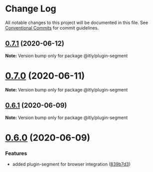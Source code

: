 # Change Log

All notable changes to this project will be documented in this file.
See [Conventional Commits](https://conventionalcommits.org) for commit guidelines.

## [0.7.1](https://github.com/iterativelyhq/itly-sdk/compare/v0.7.0...v0.7.1) (2020-06-12)

**Note:** Version bump only for package @itly/plugin-segment





# [0.7.0](https://github.com/iterativelyhq/itly-sdk/compare/v0.6.1...v0.7.0) (2020-06-11)

**Note:** Version bump only for package @itly/plugin-segment





## [0.6.1](https://github.com/iterativelyhq/itly-sdk/compare/v0.6.0...v0.6.1) (2020-06-09)

**Note:** Version bump only for package @itly/plugin-segment





# [0.6.0](https://github.com/iterativelyhq/itly-sdk/compare/v0.5.0...v0.6.0) (2020-06-09)


### Features

* added plugin-segment for browser integration ([839b7d3](https://github.com/iterativelyhq/itly-sdk/commit/839b7d3a6cdf11fc54089d68e2acd9301ec23bd9))
